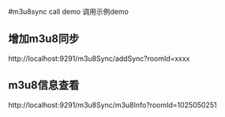 #m3u8sync call demo 调用示例demo
## 增加m3u8同步
http://localhost:9291/m3u8Sync/addSync?roomId=xxxx
## m3u8信息查看
http://localhost:9291/m3u8Sync/m3u8Info?roomId=1025050251
